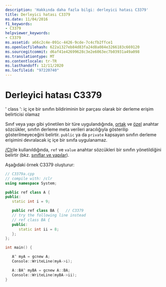 ```yaml
---
description: 'Hakkında daha fazla bilgi: derleyici hatası C3379'
title: Derleyici hatası C3379
ms.date: 11/04/2016
f1_keywords:
- C3379
helpviewer_keywords:
- C3379
ms.assetid: a66c2c4e-091c-4426-9cde-7c4cfb2ffce1
ms.openlocfilehash: 622a1327eb84d83fa24d8a084e3266183c669120
ms.sourcegitcommit: d6af41e42699628c3e2e6063ec7b03931a49a098
ms.translationtype: MT
ms.contentlocale: tr-TR
ms.lasthandoff: 12/11/2020
ms.locfileid: "97220740"
---
```

# <a name="compiler-error-c3379"></a>Derleyici hatası C3379

' class ': iç içe bir sınıfın bildiriminin bir parçası olarak bir derleme erişim belirticisi olamaz

Sınıf veya yapı gibi yönetilen bir türe uygulandığında, [ortak](../../cpp/public-cpp.md) ve [özel](../../cpp/private-cpp.md) anahtar sözcükler, sınıfın derleme meta verileri aracılığıyla gösterilip gösterilmeyeceğini belirtir. `public` ya da `private` kapsayan sınıfın derleme erişimini devralacak iç içe bir sınıfa uygulanamaz.

[/Clr](../../build/reference/clr-common-language-runtime-compilation.md)ile kullanıldığında, `ref` ve `value` anahtar sözcükleri bir sınıfın yönetildiğini belirtir (bkz. [sınıflar ve yapılar](../../extensions/classes-and-structs-cpp-component-extensions.md)).

Aşağıdaki örnek C3379 oluşturur:

```cpp
// C3379a.cpp
// compile with: /clr
using namespace System;

public ref class A {
public:
   static int i = 9;

   public ref class BA {   // C3379
   // try the following line instead
   // ref class BA {
   public:
      static int ii = 8;
   };
};

int main() {

   A^ myA = gcnew A;
   Console::WriteLine(myA->i);

   A::BA^ myBA = gcnew A::BA;
   Console::WriteLine(myBA->ii);
}
```
